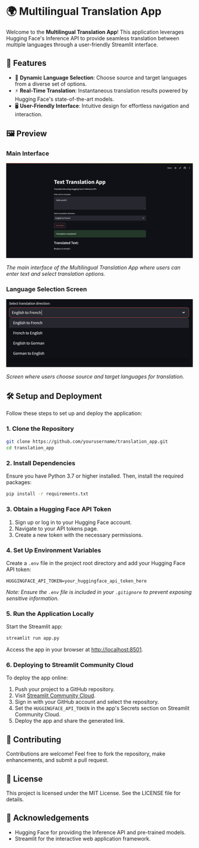 # 🌍 Multilingual Translation App

Welcome to the **Multilingual Translation App**! This application leverages Hugging Face's Inference API to provide seamless translation between multiple languages through a user-friendly Streamlit interface.

## 🚀 Features

- 🔄 **Dynamic Language Selection**: Choose source and target languages from a diverse set of options.
- ⚡ **Real-Time Translation**: Instantaneous translation results powered by Hugging Face's state-of-the-art models.
- 🖥️ **User-Friendly Interface**: Intuitive design for effortless navigation and interaction.

## 🖼️ Preview

### Main Interface
![Main Interface](images/Main.png)

*The main interface of the Multilingual Translation App where users can enter text and select translation options.*

### Language Selection Screen
![Language Selection Screen](images/language-select.png)

*Screen where users choose source and target languages for translation.*

## 🛠️ Setup and Deployment

Follow these steps to set up and deploy the application:

### 1. Clone the Repository

```bash
git clone https://github.com/yourusername/translation_app.git
cd translation_app
```

### 2. Install Dependencies

Ensure you have Python 3.7 or higher installed. Then, install the required packages:

```bash
pip install -r requirements.txt
```

### 3. Obtain a Hugging Face API Token

1. Sign up or log in to your Hugging Face account.
2. Navigate to your API tokens page.
3. Create a new token with the necessary permissions.

### 4. Set Up Environment Variables

Create a `.env` file in the project root directory and add your Hugging Face API token:

```env
HUGGINGFACE_API_TOKEN=your_huggingface_api_token_here
```

*Note: Ensure the `.env` file is included in your `.gitignore` to prevent exposing sensitive information.*

### 5. Run the Application Locally

Start the Streamlit app:

```bash
streamlit run app.py
```

Access the app in your browser at [http://localhost:8501](http://localhost:8501).

### 6. Deploying to Streamlit Community Cloud

To deploy the app online:

1. Push your project to a GitHub repository.
2. Visit [Streamlit Community Cloud](https://streamlit.io/cloud).
3. Sign in with your GitHub account and select the repository.
4. Set the `HUGGINGFACE_API_TOKEN` in the app's Secrets section on Streamlit Community Cloud.
5. Deploy the app and share the generated link.

## 🤝 Contributing

Contributions are welcome! Feel free to fork the repository, make enhancements, and submit a pull request.

## 📄 License

This project is licensed under the MIT License. See the LICENSE file for details.

## 🙏 Acknowledgements

- Hugging Face for providing the Inference API and pre-trained models.
- Streamlit for the interactive web application framework.
